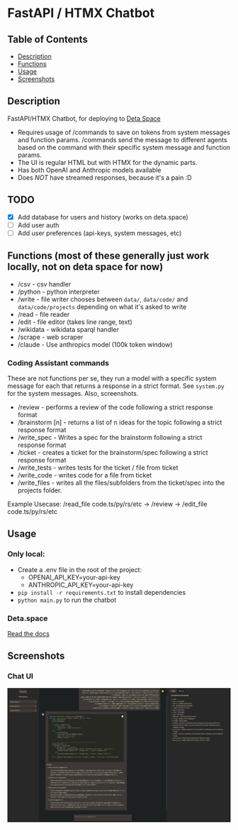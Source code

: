 # FastAPI / HTMX Chatbot

## Table of Contents

- [Description](#description)
- [Functions](#functions)
- [Usage](#usage)
- [Screenshots](#screenshots)


## Description

FastAPI/HTMX Chatbot, for deploying to [Deta Space](https://deta.space/)

* Requires usage of /commands to save on tokens from system messages and function params. /commands send the message to different agents based on the command with their specific system message and function params.
* The UI is regular HTML but with HTMX for the dynamic parts.
* Has both OpenAI and Anthropic models available
* Does _NOT_ have streamed responses, because it's a pain :D

## TODO
- [x] Add database for users and history (works on deta.space)
- [ ] Add user auth
- [ ] Add user preferences (api-keys, system messages, etc)

## Functions (most of these generally just work locally, not on deta space for now)

* /csv - csv handler
* /python - python interpreter
* /write - file writer chooses between `data/`, `data/code/` and `data/code/projects` depending on what it's asked to write
* /read - file reader
* /edit - file editor (takes line range, text)
* /wikidata - wikidata sparql handler
* /scrape - web scraper 
* /claude - Use anthropics model (100k token window)

### Coding Assistant commands

These are not functions per se, they run a model with a specific system message for each that returns a response in a strict format. See `system.py` for the system messages. Also, screenshots.

* /review - performs a review of the code following a strict response format
* /brainstorm [n] - returns a list of n ideas for the topic following a strict response format
* /write_spec - Writes a spec for the brainstorm following a strict response format
* /ticket - creates a ticket for the brainstorm/spec following a strict response format
* /write_tests - writes tests for the ticket / file from ticket
* /write_code - writes code for a file from ticket
* /write_files - writes all the files/subfolders from the ticket/spec into the projects folder.

Example Usecase: /read_file code.ts/py/rs/etc -> /review -> /edit_file code.ts/py/rs/etc

## Usage

### Only local:

* Create a .env file in the root of the project:
  - OPENAI_API_KEY=your-api-key
  - ANTHROPIC_API_KEY=your-api-key
* `pip install -r requirements.txt` to install dependencies
* `python main.py` to run the chatbot


### Deta.space

[Read the docs](https://deta.space/docs/en)

## Screenshots

### Chat UI
![Code Review](screenshots/review.png)